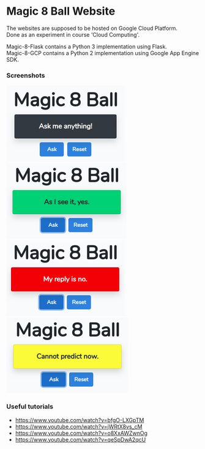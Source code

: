# Magic 8 Ball Website

The websites are supposed to be hosted on Google Cloud Platform.  
Done as an experiment in course 'Cloud Computing'.  

Magic-8-Flask contains a Python 3 implementation using Flask.  
Magic-8-GCP contains a Python 2 implementation using Google App Engine SDK.

### Screenshots 

<kbd><img src="https://raw.githubusercontent.com/rishikesh1419/Magic-8-Ball-Website/master/images/img1.png" class="shrinkToFit"></kbd>
<kbd><img src="https://raw.githubusercontent.com/rishikesh1419/Magic-8-Ball-Website/master/images/img2.png" class="shrinkToFit"></kbd>
<kbd><img src="https://raw.githubusercontent.com/rishikesh1419/Magic-8-Ball-Website/master/images/img3.png" class="shrinkToFit"></kbd>
<kbd><img src="https://raw.githubusercontent.com/rishikesh1419/Magic-8-Ball-Website/master/images/img4.png" class="shrinkToFit"></kbd>

### Useful tutorials
- https://www.youtube.com/watch?v=bfgO-LXGpTM
- https://www.youtube.com/watch?v=jWRtX8vs_cM
- https://www.youtube.com/watch?v=o8XxAWZwnOg
- https://www.youtube.com/watch?v=qeSpDwA2qcU
